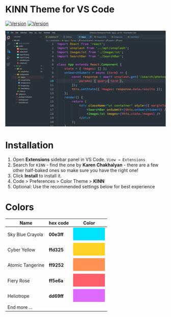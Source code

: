 # KINN Theme for VS Code

[![Version](http://vsmarketplacebadge.apphb.com/version/kinn-theme.kinn-theme-vscode.svg)](https://marketplace.visualstudio.com/items?itemName=kinn-theme.kinn-theme-vscode) [![Version](http://vsmarketplacebadge.apphb.com/rating-star/kinn-theme.kinn-theme-vscode.svg)](https://marketplace.visualstudio.com/items?itemName=kinn-theme.kinn-theme-vscode)

![Preview](./images/syntax.png)

# Installation

1. Open **Extensions** sidebar panel in VS Code. `View → Extensions`
2. Search for `KINN` - find the one by **Karen Chakhalyan** - there are a few other half-baked ones so make sure you have the right one!
3. Click **Install** to install it.
4. Code > Preferences > Color Theme > **KINN**
5. Optional: Use the recommended settings below for best experience

# Colors

| Name             | hex code   | Color                                         |
| ---------------- | ---------- | --------------------------------------------- |
| Sky Blue Crayola | **00e3ff** | ![Preview](./images/svg/blue-sky-crayola.svg) |
| Cyber Yellow     | **ffd325** | ![Preview](./images/svg/cyber-yellow.svg)     |
| Atomic Tangerine | **ff9252** | ![Preview](./images/svg/atomic-tangerine.svg) |
| Fiery Rose       | **ff5e6a** | ![Preview](./images/svg/fiery-rose.svg)       |
| Heliotrope       | **dd69ff** | ![Preview](./images/svg/heliotrope.svg)       |
| End more ...     |            |                                               |
